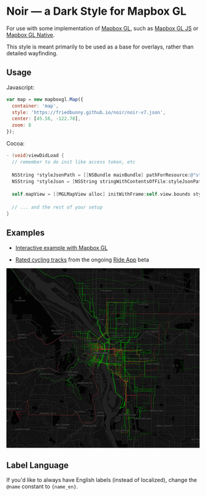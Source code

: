 # Noir — a Dark Style for Mapbox GL

For use with some implementation of [Mapbox GL](https://www.mapbox.com/mapbox-gl/), such as [Mapbox GL JS](https://github.com/mapbox/mapbox-gl-js/) or [Mapbox GL Native](https://github.com/mapbox/mapbox-gl-native/).

This style is meant primarily to be used as a base for overlays, rather than detailed wayfinding.

## Usage

Javascript:

```javascript
var map = new mapboxgl.Map({
  container: 'map', 
  style: 'https://friedbunny.github.io/noir/noir-v7.json',
  center: [45.56, -122.78],
  zoom: 8
});
```

Cocoa:

```objective-c
- (void)viewDidLoad {
  // remember to do init like access token, etc

  NSString *styleJsonPath = [[NSBundle mainBundle] pathForResource:@"styles/noir-v7" ofType:@"json"];
  NSString *styleJson = [NSString stringWithContentsOfFile:styleJsonPath encoding:NSUTF8StringEncoding error:NULL];
    
  self.mapView = [[MGLMapView alloc] initWithFrame:self.view.bounds styleJSON:styleJson accessToken:accessToken];

  // ... and the rest of your setup
}
```

## Examples

- [Interactive example with Mapbox GL](https://friedbunny.github.io/noir/example.html)

- [Rated cycling tracks](http://ride.kulturny.com) from the ongoing [Ride App](http://ride.report) beta

[![alt text](example.jpg "Rides overlayed on Portland, Oregon")](http://ride.kulturny.com)

## Label Language

If you'd like to always have English labels (instead of localized), change the `@name` constant to `{name_en}`.
